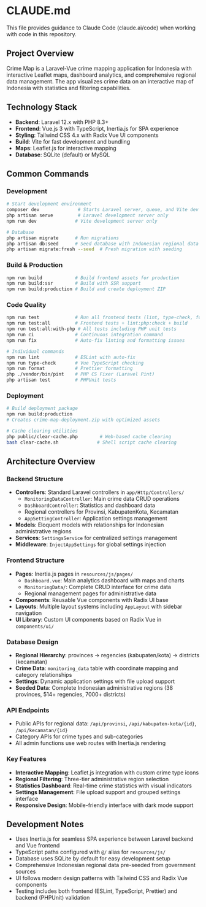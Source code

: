 # CLAUDE.md

This file provides guidance to Claude Code (claude.ai/code) when working with code in this repository.

## Project Overview

Crime Map is a Laravel-Vue crime mapping application for Indonesia with interactive Leaflet maps, dashboard analytics, and comprehensive regional data management. The app visualizes crime data on an interactive map of Indonesia with statistics and filtering capabilities.

## Technology Stack

- **Backend**: Laravel 12.x with PHP 8.3+
- **Frontend**: Vue.js 3 with TypeScript, Inertia.js for SPA experience
- **Styling**: Tailwind CSS 4.x with Radix Vue UI components
- **Build**: Vite for fast development and bundling
- **Maps**: Leaflet.js for interactive mapping
- **Database**: SQLite (default) or MySQL

## Common Commands

### Development
```bash
# Start development environment
composer dev              # Starts Laravel server, queue, and Vite dev server concurrently
php artisan serve         # Laravel development server only
npm run dev              # Vite development server only

# Database
php artisan migrate      # Run migrations
php artisan db:seed      # Seed database with Indonesian regional data
php artisan migrate:fresh --seed  # Fresh migration with seeding
```

### Build & Production
```bash
npm run build            # Build frontend assets for production
npm run build:ssr        # Build with SSR support
npm run build:production # Build and create deployment ZIP
```

### Code Quality
```bash
npm run test             # Run all frontend tests (lint, type-check, format check)
npm run test:all         # Frontend tests + lint:php:check + build
npm run test:all:with-php # All tests including PHP unit tests
npm run ci               # Continuous integration command
npm run fix              # Auto-fix linting and formatting issues

# Individual commands
npm run lint             # ESLint with auto-fix
npm run type-check       # Vue TypeScript checking
npm run format           # Prettier formatting
php ./vendor/bin/pint    # PHP CS Fixer (Laravel Pint)
php artisan test         # PHPUnit tests
```

### Deployment
```bash
# Build deployment package
npm run build:production
# Creates crime-map-deployment.zip with optimized assets

# Cache clearing utilities
php public/clear-cache.php        # Web-based cache clearing
bash clear-cache.sh              # Shell script cache clearing
```

## Architecture Overview

### Backend Structure
- **Controllers**: Standard Laravel controllers in `app/Http/Controllers/`
  - `MonitoringDataController`: Main crime data CRUD operations
  - `DashboardController`: Statistics and dashboard data
  - Regional controllers for Provinsi, KabupatenKota, Kecamatan
  - `AppSettingController`: Application settings management
- **Models**: Eloquent models with relationships for Indonesian administrative regions
- **Services**: `SettingsService` for centralized settings management
- **Middleware**: `InjectAppSettings` for global settings injection

### Frontend Structure
- **Pages**: Inertia.js pages in `resources/js/pages/`
  - `Dashboard.vue`: Main analytics dashboard with maps and charts
  - `MonitoringData/`: Complete CRUD interface for crime data
  - Regional management pages for administrative data
- **Components**: Reusable Vue components with Radix UI base
- **Layouts**: Multiple layout systems including `AppLayout` with sidebar navigation
- **UI Library**: Custom UI components based on Radix Vue in `components/ui/`

### Database Design
- **Regional Hierarchy**: provinces → regencies (kabupaten/kota) → districts (kecamatan)
- **Crime Data**: `monitoring_data` table with coordinate mapping and category relationships
- **Settings**: Dynamic application settings with file upload support
- **Seeded Data**: Complete Indonesian administrative regions (38 provinces, 514+ regencies, 7000+ districts)

### API Endpoints
- Public APIs for regional data: `/api/provinsi`, `/api/kabupaten-kota/{id}`, `/api/kecamatan/{id}`
- Category APIs for crime types and sub-categories
- All admin functions use web routes with Inertia.js rendering

### Key Features
- **Interactive Mapping**: Leaflet.js integration with custom crime type icons
- **Regional Filtering**: Three-tier administrative region selection
- **Statistics Dashboard**: Real-time crime statistics with visual indicators
- **Settings Management**: File upload support and grouped settings interface
- **Responsive Design**: Mobile-friendly interface with dark mode support

## Development Notes

- Uses Inertia.js for seamless SPA experience between Laravel backend and Vue frontend
- TypeScript paths configured with `@/` alias for `resources/js/`
- Database uses SQLite by default for easy development setup
- Comprehensive Indonesian regional data pre-seeded from government sources
- UI follows modern design patterns with Tailwind CSS and Radix Vue components
- Testing includes both frontend (ESLint, TypeScript, Prettier) and backend (PHPUnit) validation